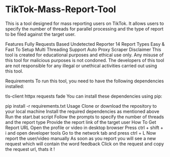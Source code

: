 # TikTok-Mass-Report-Tool
This is a tool designed for mass reporting users on TikTok. It allows users to specify the number of threads for parallel processing and the type of report to be filed against the target user.

Features
Fully Requests Based
Undetected Reporter
14 Report Types
Easy & Fast To Setup
Multi Threading Support
Auto Proxy Scraper
Disclaimer
This tool is created for educational purposes and ethical use only. Any misuse of this tool for malicious purposes is not condoned. The developers of this tool are not responsible for any illegal or unethical activities carried out using this tool.

Requirements
To run this tool, you need to have the following dependencies installed:

tls-client
httpx
requests
fade
You can install these dependencies using pip:

pip install -r requirements.txt
Usage
Clone or download the repository to your local machine
Install the required dependencies as mentioned above
Run the start.bat script
Follow the prompts to specify the number of threads and the report type
Provide the report link of the target user
How To Get Report URL
Open the profile or video in desktop browser
Press ctrl + shift + i and open developer tools
Go to the network tab and press ctrl + L
Now report the user/video manually
As soon as you report you will see a new request which will contain the word feedback
Click on the request and copy the request url, thats it !
